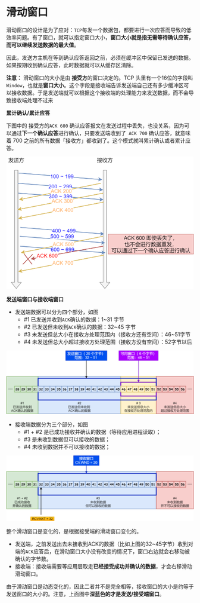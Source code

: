 # 滑动窗口

滑动窗口的设计是为了应对：`TCP`每发一个数据包，都要进行一次应答而导致的低效率问题。有了窗口，就可以指定窗口大小，**窗口大小就是指无需等待确认应答，而可以继续发送数据的最大值**。

因此，发送方主机在等到确认应答返回之前，必须在缓冲区中保留已发送的数据。如果按期收到确认应答，此时数据就可以从缓存区清除。

**注意：** 滑动窗口的大小是由 **接受方**的窗口决定的。TCP 头里有一个16位的字段叫 `Window`，也就是**窗口大小**。这个字段是接收端告诉发送端自己还有多少缓冲区可以接收数据。于是发送端就可以根据这个接收端的处理能力来发送数据，而不会导致接收端处理不过来

**累计确认/累计应答**

下图中的 接受方的`ACK 600` 确认应答报文在发送过程中丢失，也没关系，因为可以通过**下一个确认应答**进行确认，只要发送端收到了` ACK 700` 确认应答，就意味着 700 之前的所有数据「接收方」都收到了。这个模式就叫累计确认或者累计应答。

![img](image/滑动窗口.png)

**发送端窗口与接收端窗口**

- 发送端数据可以分为四个部分，如图
  - \#1 已发送并收到`ACK`确认的数据：1~31 字节
  - \#2 已发送但未收到`ACK`确认的数据：32~45 字节
  - \#3 未发送但总大小在接收方处理范围内（接收方还有空间）：46~51字节
  - \#4 未发送但总大小超过接收方处理范围（接收方没有空间）：52字节以后

![img](image/发送端滑动窗口.png)

- 接收端数据分为三个部分，如图
  - \#1 + #2 是已成功接收并确认的数据（等待应用进程读取）；
  - \#3 是未收到数据但可以接收的数据；
  - \#4 未收到数据并不可以接收的数据；

![img](image/接受端滑动窗口.png)

整个滑动窗口是变化的，是根据接受端的滑动窗口变化的。

- 发送端，之前发送出去未接收到ACK的数据（比如上图的32~45字节）收到对端的`ACK`应答后，在滑动窗口大小没有改变的情况下，窗口右边就会右移动被确认的字节数。
- 接收端：接收端需要等应用层取走**已经接受成功并确认的数据**，才会右移滑动滑动窗口。

由于滑动窗口是动态变化的，因此二者并不是完全相等，接收窗口的大小是约等于发送窗口的大小的。注意，上面图中**深蓝色的才是发送/接受端窗口**。